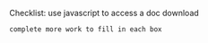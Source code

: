 Checklist:
    use javascript to access a doc download

    complete more work to fill in each box

